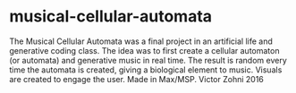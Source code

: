 # musical-cellular-automata
The Musical Cellular Automata was a final project in an artificial life and generative coding class. The idea was to first create a cellular automaton (or automata) and generative music in real time. The result is random every time the automata is created, giving a biological element to music. Visuals are created to engage the user. Made in Max/MSP. 
Victor Zohni 2016

